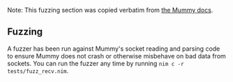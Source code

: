 Note: This fuzzing section was copied verbatim from
[the Mummy docs](https://github.com/guzba/mummy/blob/master/README.md).

## Fuzzing

A fuzzer has been run against Mummy's socket reading and parsing code to ensure
Mummy does not crash or otherwise misbehave on bad data from sockets. You can
run the fuzzer any time by running `nim c -r tests/fuzz_recv.nim`.
